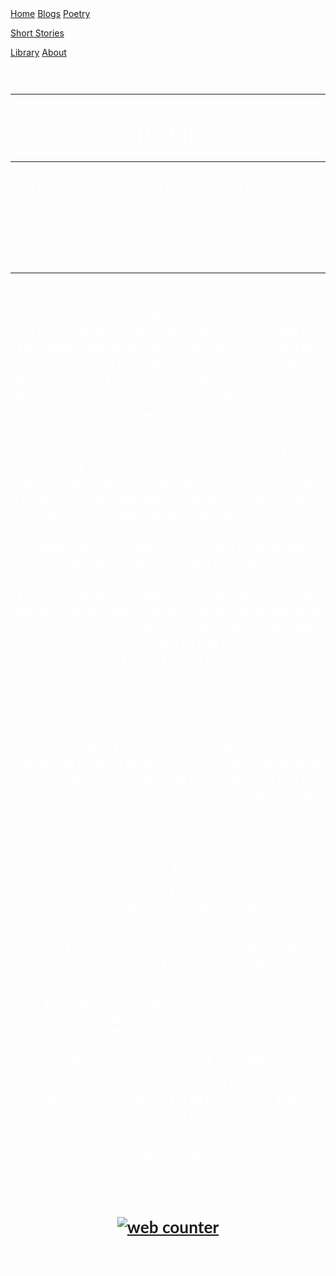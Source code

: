 <html lang="en">
<head>
<link rel="stylesheet" type= "text/css" href="main.css" />
<link rel=" icon" href="/4.ICO" type="image/x-icon"/>
<link rel="shortcut icon" href="/4.ICO" type="image/x-icon"/>
<meta name="description" content="A personal website made for sharing various things such as blogs, drawings books and some personal creations.
 Read, enjoy and get an insight on the topics."/>
<meta property="og:image" content="https://i.imgur.com/9CMg5kw.png">
<link rel="apple-touch-icon" sizes="152x152" href="/apple-touch-icon-152x152-precomposed.png"/>
<link rel="apple-touch-icon" sizes="120x120" href="/apple-touch-icon-120x120-precomposed.png"/>
</head>
<title>
Home | Divyanshu Shares
</title>
<body>
<div class="navbar">
<div class="topnav">
  <a class="active" href="https://divyanshushares.github.io/">Home</a>
  <a href="./Blogs">Blogs</a>
  <a href="./Poetry">Poetry</a>
  
  <a href="./Short Stories">Short Stories</a>
  
  <a href="./Library">Library</a>
  <a href="./About">About</a>
</div>
</div>
<div style="padding-center">
	<meta charset="UTF=8">
 <h3 align="center">
    <font face="Lato" color ="#ffffff">
    <br> 
           <hr><h1> HOME </h1><hr>
	     <h3>“To feel today what one felt yesterday isn’t to feel - it’s to remember today what was felt yesterday, to be today’s living corpse of what yesterday was lived and lost.”</h3>
<h3 align="right">
	  <font face="Lato" color ="#ffffff">
	   <p>~ Fernando Pessoa</p>
		  <h3 align="center">
	  <font face="Lato" color ="#ffffff"><hr>
	  <p> This is a personal student website with the purpose of sharing Blogs, Poetry, Short Stories and the Books which I ‘ve read or are in my bucket list. The blogs contain the personal views on different topics which can be from any subject from Politics, Psychology to the day to day life happenings. The Poetry section contains poems written by me and from my favourite poets and my favourite poems. These include mostly Despair, Existential and Love poems.  Short Stories section contains only the originals by me. The Library section contains both the already read books and bucketed list of books. I intend to share the book reviews sooner or later. You can download the listed books too.</p>
	  <p> I hope that you’ll find the content interesting, entertaining and thought provoking.</p>
		  <p> The website aims to make the gaining knowledge fun and entertaining. What is better than learning new stuff mixed with the fiction. Obviously, the conscience is needed to tell both apart. Questioning and trying to find the answers is and should be the endeavor of this life. That has been the goal of all human history besides other things but the newness and the progress comes only with the creativity and curiosity and only to those who seek truth. There is a famous quote from Naturalist Henry David Thoreau “Rather than love, than money, than fame, give me truth”   It is not just a quote but also an inspiration. Everything will perish, then why do we care so much about the trivial concepts and feelings. Why is this universe the way it is and why is it at all or is there any universe at all or just an illusion? </p>
		  
   	  <p>The aspects of content vary but majorly covered topics are going to be Historical, Psychological, Philosophical, Melancholic, Pessimistic, Dystopian and Existential. Personal views are going to be mixed with the factual content and the content derived from the authors and different sources. The aim is to provide the subjective opinions with a good understanding and without any bias. The content is free and without any ads.   </p>
			
	   <p>Thankyou for visiting the website, I hope you will like it and enjoy reading here, Please have a look at the published content and don’t forget to give the feedback. </p><hr>
		
              
                 <meta charset="UTF=8">
 <h3 align="center">
    <font face="Lato" color ="#ffffff">
             
			  <p> (Visitor Counter)  <p>
			 
			 
<a href="https://www.hitwebcounter.com" target="_blank">
<img src="https://hitwebcounter.com/counter/counter.php?page=8021325&style=0010&nbdigits=5&type=ip&initCount=0" title="Free Counter" Alt="web counter"   border="0" /></a>      
         
      <br/>
